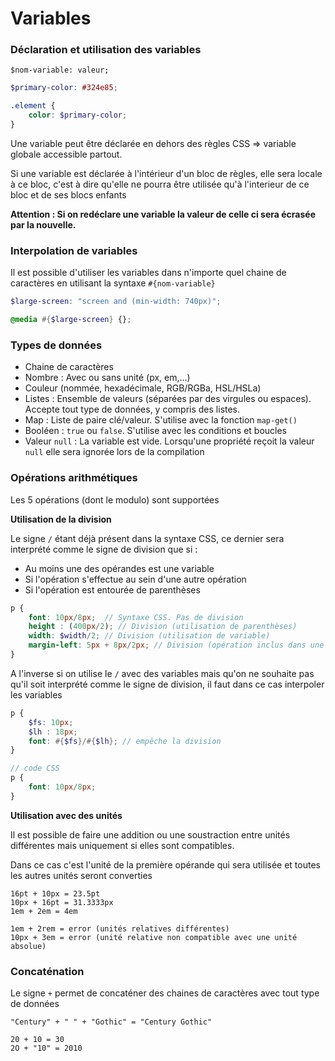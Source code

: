 # Variables

### Déclaration et utilisation des variables

`$nom-variable: valeur;`

```scss
$primary-color: #324e85;

.element {
	color: $primary-color;
}
```

Une variable peut être déclarée en dehors des règles CSS ⇒ variable globale accessible partout.

Si une variable est déclarée à l'intérieur d'un bloc de règles, elle sera locale à ce bloc, c'est à dire qu'elle ne pourra être utilisée qu'à l'interieur de ce bloc et de ses blocs enfants

**Attention : Si on redéclare une variable la valeur de celle ci sera écrasée par la nouvelle.**

### Interpolation de variables

Il est possible d'utiliser les variables dans n'importe quel chaine de caractères en utilisant la syntaxe `#{nom-variable}`

```scss
$large-screen: "screen and (min-width: 740px)";

@media #{$large-screen} {};
```

### Types de données

- Chaine de caractères
- Nombre : Avec ou sans unité (px, em,…)
- Couleur (nommée, hexadécimale, RGB/RGBa, HSL/HSLa)
- Listes : Ensemble de valeurs (séparées par des virgules ou espaces). Accepte tout type de données, y compris des listes.
- Map : Liste de paire clé/valeur. S'utilise avec la fonction `map-get()`
- Booléen : `true` ou `false`. S'utilise avec les conditions et boucles
- Valeur `null` : La variable est vide. Lorsqu'une propriété reçoit la valeur `null` elle sera ignorée lors de la compilation

### Opérations arithmétiques

Les 5 opérations (dont le modulo) sont supportées

**Utilisation de la division**

Le signe `/` étant déjà présent dans la syntaxe CSS, ce dernier sera interprété comme le signe de division que si :

- Au moins une des opérandes est une variable
- Si l'opération s'effectue au sein d'une autre opération
- Si l'opération est entourée de parenthèses

```scss
p {
	font: 10px/8px;  // Syntaxe CSS. Pas de division
	height : (400px/2); // Division (utilisation de parenthèses)
	width: $width/2; // Division (utilisation de variable)
	margin-left: 5px + 8px/2px; // Division (opération inclus dans une autre)
}
```

A l'inverse si on utilise le `/` avec des variables mais qu'on ne souhaite pas qu'il soit interprété comme le signe de division, il faut dans ce cas interpoler les variables

```scss
p {
	$fs: 10px;
	$lh : 18px; 
	font: #{$fs}/#{$lh}; // empêche la division
}

// code CSS
p {
	font: 10px/8px; 
}
```

**Utilisation avec des unités**

Il est possible de faire une addition ou une soustraction entre unités différentes mais uniquement si elles sont compatibles.

Dans ce cas c'est l'unité de la première opérande qui sera utilisée et toutes les autres unités seront converties

```
16pt + 10px = 23.5pt
10px + 16pt = 31.3333px 
1em + 2em = 4em 

1em + 2rem = error (unités relatives différentes) 
10px + 3em = error (unité relative non compatible avec une unité absolue) 
```

### Concaténation

Le signe `+` permet de concaténer des chaines de caractères avec tout type de données

```
"Century" + " " + "Gothic" = "Century Gothic"

20 + 10 = 30
2O + "10" = 2010
```
